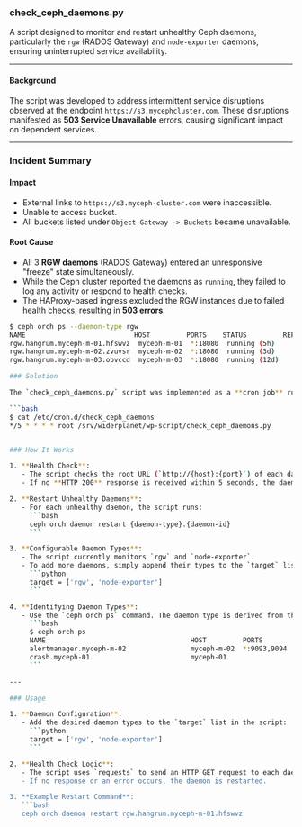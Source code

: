 ### check_ceph_daemons.py

A script designed to monitor and restart unhealthy Ceph daemons, particularly the `rgw` (RADOS Gateway) and `node-exporter` daemons, ensuring uninterrupted service availability.

---

#### Background

The script was developed to address intermittent service disruptions observed at the endpoint `https://s3.mycephcluster.com`. These disruptions manifested as **503 Service Unavailable** errors, causing significant impact on dependent services.

---

### Incident Summary

#### Impact
- External links to `https://s3.myceph-cluster.com` were inaccessible.  
- Unable to access bucket.
- All buckets listed under `Object Gateway -> Buckets` became unavailable.  

#### Root Cause
- All 3 **RGW daemons** (RADOS Gateway) entered an unresponsive "freeze" state simultaneously.
- While the Ceph cluster reported the daemons as `running`, they failed to log any activity or respond to health checks.
- The HAProxy-based ingress excluded the RGW instances due to failed health checks, resulting in **503 errors**.

```bash
$ ceph orch ps --daemon-type rgw
NAME                           HOST         PORTS    STATUS         REFRESHED  AGE  MEM USE  MEM LIM  VERSION  IMAGE ID      CONTAINER ID
rgw.hangrum.myceph-m-01.hfswvz  myceph-m-01  *:18080  running (5h)      8m ago   7M     257M        -  17.2.5   cc65afd6173a  d6a2ec4f6b8b
rgw.hangrum.myceph-m-02.zvuvsr  myceph-m-02  *:18080  running (3d)     35s ago   7M     415M        -  17.2.5   cc65afd6173a  a08ca3c1cb0e
rgw.hangrum.myceph-m-03.obvccd  myceph-m-03  *:18080  running (12d)    35s ago   7M     293M        -  17.2.5   cc65afd6173a  a847ccda1d72

### Solution

The `check_ceph_daemons.py` script was implemented as a **cron job** running every 5 minutes. It checks the health of specified daemons and restarts them if they become unresponsive.

```bash
$ cat /etc/cron.d/check_ceph_daemons
*/5 * * * * root /srv/widerplanet/wp-script/check_ceph_daemons.py


### How It Works

1. **Health Check**:
   - The script checks the root URL (`http://{host}:{port}`) of each daemon.
   - If no **HTTP 200** response is received within 5 seconds, the daemon is flagged as unhealthy.

2. **Restart Unhealthy Daemons**:
   - For each unhealthy daemon, the script runs:
     ```bash
     ceph orch daemon restart {daemon-type}.{daemon-id}
     ```

3. **Configurable Daemon Types**:
   - The script currently monitors `rgw` and `node-exporter`.
   - To add more daemons, simply append their types to the `target` list:
     ```python
     target = ['rgw', 'node-exporter']
     ```

4. **Identifying Daemon Types**:
   - Use the `ceph orch ps` command. The daemon type is derived from the `NAME` column, taking the part before the first `.`:
     ```bash
     $ ceph orch ps
     NAME                                    HOST         PORTS        STATUS         REFRESHED  AGE  MEM USE  MEM LIM  VERSION         IMAGE ID      CONTAINER ID
     alertmanager.myceph-m-02                myceph-m-02  *:9093,9094  running (3w)      8m ago   7M    20.5M        -                  ba2b418f427c  5fc2ca58c707
     crash.myceph-01                         myceph-01                 running (7M)      6m ago  15M    8848k        -  17.2.5          cc65afd6173a  2800980bf3b8
     ```

---

### Usage

1. **Daemon Configuration**:
   - Add the desired daemon types to the `target` list in the script:
     ```python
     target = ['rgw', 'node-exporter']
     ```

2. **Health Check Logic**:
   - The script uses `requests` to send an HTTP GET request to each daemon's root URL.
   - If no response or an error occurs, the daemon is restarted.

3. **Example Restart Command**:
   ```bash
   ceph orch daemon restart rgw.hangrum.myceph-m-01.hfswvz

